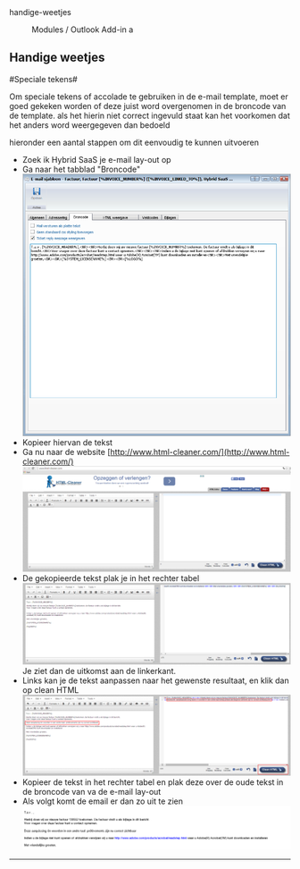 <properties>
	<page>
		<title>handige-weetjes</title>
		<description>handige-weetjes</description>
	</page>
	<menu>
		<position>Modules / Outlook Add-in</position>
		<title>Handige weetjes</title>
		<sort>a</sort>
	</menu>
</properties>

## Handige weetjes ##

#Speciale tekens#

Om speciale tekens of accolade te gebruiken in de e-mail template, moet er goed gekeken worden of deze juist word overgenomen in de broncode van de template. als het hierin niet correct ingevuld staat kan het voorkomen dat het anders word weergegeven dan bedoeld

hieronder een aantal stappen om dit eenvoudig te kunnen uitvoeren

* Zoek ik Hybrid SaaS je e-mail lay-out op
* Ga naar het tabblad "Broncode" ![](images/1.png)
* Kopieer hiervan de tekst
* Ga nu naar de website [http://www.html-cleaner.com/](http://www.html-cleaner.com/) ![](images/2.png)
* De gekopieerde tekst plak je in het rechter tabel ![](images/3.png)Je ziet dan de uitkomst aan de linkerkant.
* Links kan je de tekst aanpassen naar het gewenste resultaat, en klik dan op clean HTML ![](images/4.png)
* Kopieer de tekst in het rechter tabel en plak deze over de oude tekst in de broncode van va de e-mail lay-out
* Als volgt komt de email er dan zo uit te zien ![](images/5.png)

----------